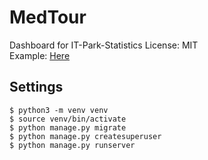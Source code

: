 # MedTour

Dashboard for IT-Park-Statistics
License: MIT <br/>
Example: [Here](https://dashboard.smartcities.uz/)
## Settings

    $ python3 -m venv venv
    $ source venv/bin/activate
    $ python manage.py migrate
    $ python manage.py createsuperuser
    $ python manage.py runserver
